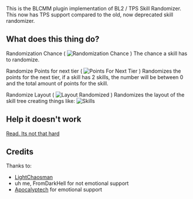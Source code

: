 This is the BLCMM plugin implementation of BL2 / TPS Skill Randomizer.
This now has TPS support compared to the old, now deprecated skill randomizer.

## What does this thing do?

Randomization Chance ( ![Randomization Chance](https://puu.sh/BZbT7/26497a175c.png) )
  The chance a skill has to randomize.
  
Randomize Points for next tier ( ![Points For Next Tier](https://puu.sh/BZbWs/cc687f8cfa.png) )
  Randomizes the points for the next tier, if a skill has 2 skills, the number will be between 0 and the total amount of points for the skill.

Randomize Layout ( ![Layout Randomized](https://puu.sh/BZbXY/96467f16d3.png) )
  Randomizes the layout of the skill tree creating things like: ![Skills](https://cdn.discordapp.com/attachments/446105169055318027/510593338869678080/unknown.png)
## Help it doesn't work
[Read. Its not that hard](https://github.com/BLCM/BLCMods/blob/master/BLCMM%20Plugins/FromDarkHell/README.md
)

## Credits
Thanks to:
  - [LightChaosman](https://github.com/BLCM/BLCMods/tree/master/Borderlands%202%20mods/LightChaosman)
  - uh me, FromDarkHell for not emotional support
  - [Apocalyptech](https://github.com/BLCM/BLCMods/tree/master/Borderlands%202%20mods/Apocalyptech) for emotional support
